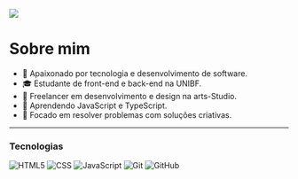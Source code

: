 ![](https://komarev.com/ghpvc/?username=Vzdevelopers&color=006bed)

# Sobre mim



- 🤠 Apaixonado por tecnologia e desenvolvimento de software.
- 🎓 Estudante de front-end e back-end na UNIBF.
- 💼 Freelancer em desenvolvimento e design na arts-Studio.
- 🌱 Aprendendo JavaScript e TypeScript.
- 💭 Focado em resolver problemas com soluções criativas.

---

### Tecnologias

![HTML5](https://img.shields.io/badge/-HTML5-333333?style=flat&logo=HTML5)
![CSS](https://img.shields.io/badge/-CSS-333333?style=flat&logo=CSS3&logoColor=1572B6)
![JavaScript](https://img.shields.io/badge/-JavaScript-333333?style=flat&logo=javascript)
![Git](https://img.shields.io/badge/-Git-333333?style=flat&logo=git)
![GitHub](https://img.shields.io/badge/-GitHub-333333?style=flat&logo=github)
